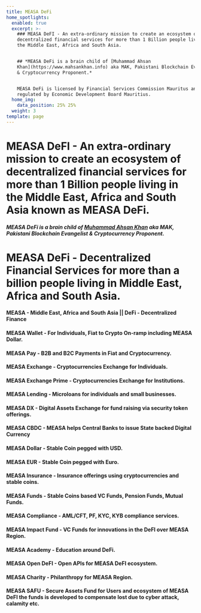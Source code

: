 ```yaml
---
title: MEASA DeFi
home_spotlights:
  enabled: true
  excerpt: >-
    ### MEASA DeFI - An extra-ordinary mission to create an ecosystem of
    decentralized financial services for more than 1 Billion people living in
    the Middle East, Africa and South Asia.


    ## *MEASA DeFi is a brain child of [Muhammad Ahsan
    Khan](https://www.mahsankhan.info) aka MAK, Pakistani Blockchain Evangelist
    & Cryptocurrency Proponent.*


    MEASA DeFi is licensed by Financial Services Commission Mauritus and
    regulated by Economic Development Board Mauritius. 
  home_img:
    data_position: 25% 25%
  weight: 3
template: page
---
```

# MEASA DeFI - An extra-ordinary mission to create an ecosystem of decentralized financial services for more than 1 Billion people living in the Middle East, Africa and South Asia known as MEASA DeFi.

#### *MEASA DeFi is a brain child of [Muhammad Ahsan Khan](https://www.mahsankhan.info) aka MAK, Pakistani Blockchain Evangelist & Cryptocurrency Proponent.*

# MEASA DeFi - Decentralized Financial Services for more than a billion people living in Middle East, Africa and South Asia.

#### MEASA - Middle East, Africa and South Asia || DeFi - Decentralized Finance

#### MEASA Wallet - For Individuals, Fiat to Crypto On-ramp including MEASA Dollar.

#### MEASA Pay - B2B and B2C Payments in Fiat and Cryptocurrency.

#### MEASA Exchange - Cryptocurrencies Exchange for Individuals.

#### MEASA Exchange Prime - Cryptocurrencies Exchange for Institutions.

#### MEASA Lending - Microloans for individuals and small businesses.

#### MEASA DX - Digital Assets Exchange for fund raising via security token offerings.

#### MEASA CBDC - MEASA helps Central Banks to issue State backed Digital Currency

#### MEASA Dollar - Stable Coin pegged with USD.

#### MEASA EUR - Stable Coin pegged with Euro.

#### MEASA Insurance - Insurance offerings using cryptocurrencies and stable coins.

#### MEASA Funds - Stable Coins based VC Funds, Pension Funds, Mutual Funds.

#### MEASA Compliance - AML/CFT, PF, KYC, KYB compliance services.

#### MEASA Impact Fund - VC Funds for innovations in the DeFI over MEASA Region.

#### MEASA Academy - Education around DeFi.

#### MEASA Open DeFI - Open APIs for MEASA DeFI ecosystem.

#### MEASA Charity - Philanthropy for MEASA Region.

#### MEASA SAFU - Secure Assets Fund for Users and ecosystem of MEASA DeFI the funds is developed to compensate lost due to cyber attack, calamity etc.